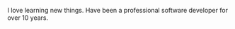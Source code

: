 I love learning new things. Have been a professional software developer for over 10 years.


<!---
brunosilvadev/brunosilvadev is a ✨ special ✨ repository because its `README.md` (this file) appears on your GitHub profile.
You can click the Preview link to take a look at your changes.
--->
